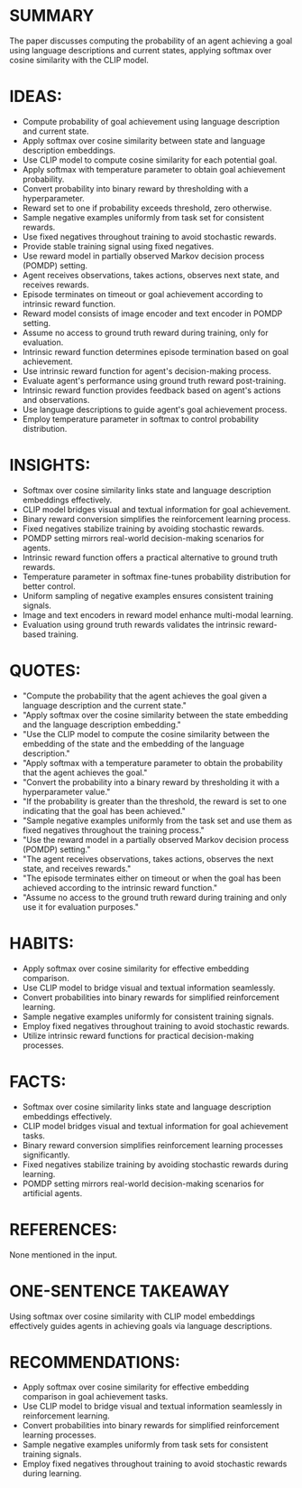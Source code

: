 # SUMMARY
The paper discusses computing the probability of an agent achieving a goal using language descriptions and current states, applying softmax over cosine similarity with the CLIP model.

# IDEAS:
- Compute probability of goal achievement using language description and current state.
- Apply softmax over cosine similarity between state and language description embeddings.
- Use CLIP model to compute cosine similarity for each potential goal.
- Apply softmax with temperature parameter to obtain goal achievement probability.
- Convert probability into binary reward by thresholding with a hyperparameter.
- Reward set to one if probability exceeds threshold, zero otherwise.
- Sample negative examples uniformly from task set for consistent rewards.
- Use fixed negatives throughout training to avoid stochastic rewards.
- Provide stable training signal using fixed negatives.
- Use reward model in partially observed Markov decision process (POMDP) setting.
- Agent receives observations, takes actions, observes next state, and receives rewards.
- Episode terminates on timeout or goal achievement according to intrinsic reward function.
- Reward model consists of image encoder and text encoder in POMDP setting.
- Assume no access to ground truth reward during training, only for evaluation.
- Intrinsic reward function determines episode termination based on goal achievement.
- Use intrinsic reward function for agent's decision-making process.
- Evaluate agent's performance using ground truth reward post-training.
- Intrinsic reward function provides feedback based on agent's actions and observations.
- Use language descriptions to guide agent's goal achievement process.
- Employ temperature parameter in softmax to control probability distribution.

# INSIGHTS:
- Softmax over cosine similarity links state and language description embeddings effectively.
- CLIP model bridges visual and textual information for goal achievement.
- Binary reward conversion simplifies the reinforcement learning process.
- Fixed negatives stabilize training by avoiding stochastic rewards.
- POMDP setting mirrors real-world decision-making scenarios for agents.
- Intrinsic reward function offers a practical alternative to ground truth rewards.
- Temperature parameter in softmax fine-tunes probability distribution for better control.
- Uniform sampling of negative examples ensures consistent training signals.
- Image and text encoders in reward model enhance multi-modal learning.
- Evaluation using ground truth rewards validates the intrinsic reward-based training.

# QUOTES:
- "Compute the probability that the agent achieves the goal given a language description and the current state."
- "Apply softmax over the cosine similarity between the state embedding and the language description embedding."
- "Use the CLIP model to compute the cosine similarity between the embedding of the state and the embedding of the language description."
- "Apply softmax with a temperature parameter to obtain the probability that the agent achieves the goal."
- "Convert the probability into a binary reward by thresholding it with a hyperparameter value."
- "If the probability is greater than the threshold, the reward is set to one indicating that the goal has been achieved."
- "Sample negative examples uniformly from the task set and use them as fixed negatives throughout the training process."
- "Use the reward model in a partially observed Markov decision process (POMDP) setting."
- "The agent receives observations, takes actions, observes the next state, and receives rewards."
- "The episode terminates either on timeout or when the goal has been achieved according to the intrinsic reward function."
- "Assume no access to the ground truth reward during training and only use it for evaluation purposes."

# HABITS:
- Apply softmax over cosine similarity for effective embedding comparison.
- Use CLIP model to bridge visual and textual information seamlessly.
- Convert probabilities into binary rewards for simplified reinforcement learning.
- Sample negative examples uniformly for consistent training signals.
- Employ fixed negatives throughout training to avoid stochastic rewards.
- Utilize intrinsic reward functions for practical decision-making processes.

# FACTS:
- Softmax over cosine similarity links state and language description embeddings effectively.
- CLIP model bridges visual and textual information for goal achievement tasks.
- Binary reward conversion simplifies reinforcement learning processes significantly.
- Fixed negatives stabilize training by avoiding stochastic rewards during learning.
- POMDP setting mirrors real-world decision-making scenarios for artificial agents.

# REFERENCES:
None mentioned in the input.

# ONE-SENTENCE TAKEAWAY
Using softmax over cosine similarity with CLIP model embeddings effectively guides agents in achieving goals via language descriptions.

# RECOMMENDATIONS:
- Apply softmax over cosine similarity for effective embedding comparison in goal achievement tasks.
- Use CLIP model to bridge visual and textual information seamlessly in reinforcement learning.
- Convert probabilities into binary rewards for simplified reinforcement learning processes.
- Sample negative examples uniformly from task sets for consistent training signals.
- Employ fixed negatives throughout training to avoid stochastic rewards during learning.